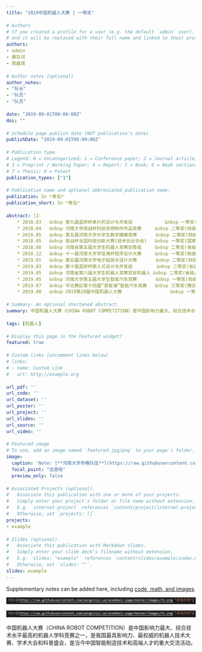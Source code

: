 ```yaml
---
title: "2019中国机器人大赛 | 一等奖"

# Authors
# If you created a profile for a user (e.g. the default `admin` user), write the username (folder name) here 
# and it will be replaced with their full name and linked to their profile.
authors:
- admin
- 黄存河
- 周嘉琪

# Author notes (optional)
author_notes:
- "队长"
- "队员"
- "队员"

date: "2019-09-01T00:00:00Z"
doi: ""

# Schedule page publish date (NOT publication's date).
publishDate: "2019-09-01T00:00:00Z"

# Publication type.
# Legend: 0 = Uncategorized; 1 = Conference paper; 2 = Journal article;
# 3 = Preprint / Working Paper; 4 = Report; 5 = Book; 6 = Book section;
# 7 = Thesis; 8 = Patent
publication_types: ["1"]

# Publication name and optional abbreviated publication name.
publication: In *青岛*
publication_short: In *青岛*

abstract: |2-
    * 2018.03   &nbsp 第九届蓝桥杯单片机设计与开发组		     &nbsp 一等奖(省级/个人赛)
    * 2018.04   &nbsp 河南大学挑战杯科技发明制作作品竞赛     &nbsp 二等奖(校级/团队赛)
    * 2018.05   &nbsp 第五届河南大学大学生数学建模竞赛       &nbsp 二等奖(校级/负责编程)
    * 2018.05   &nbsp 挑战杯全国科技创新大赛(技术创业协会)   &nbsp 一等奖(国家级/团队赛)
    * 2018.08   &nbsp 河南省第五届大学生机器人竞赛创意组     &nbsp 二等奖(省级/负责硬件)
    * 2018.12   &nbsp 十一届河南大学学佳澳杯程序设计大赛     &nbsp 一等奖(校级/个人赛)
    * 2019.01   &nbsp 第五届河南大学电子组装与设计大赛       &nbsp 二等奖(校级/个人赛)
    * 2019.03   &nbsp 第十届蓝桥杯嵌入式设计与开发组         &nbsp 二等奖(省级/个人赛)
    * 2019.05   &nbsp 河南省第六届大学生机器人竞赛双足机器人 &nbsp 二等奖(省级/任队长)
    * 2019.05   &nbsp 河南大学第五届大学生智能汽车竞赛       &nbsp 一等奖(校级/任队长)
    * 2019.07   &nbsp 华北赛区第十四届“恩智浦”智能汽车竞赛   &nbsp 三等奖(赛区/任队长)
    * 2019.08   &nbsp 2019第20届中国机器人大赛			       &nbsp 一等奖(国家级/任队长)

# Summary. An optional shortened abstract.
summary: 中国机器人大赛（CHINA ROBOT COMPETITION）是中国影响力最大、综合技术水平最高的机器人学科竞赛之一，是我国最具影响力、最权威的机器人技术大赛、学术大会和科普盛会，是当今中国智能制造技术和高端人才的重大交流活动。

tags: [机器人]

# Display this page in the Featured widget?
featured: true

# Custom links (uncomment lines below)
# links:
# - name: Custom Link
#   url: http://example.org

url_pdf: ''
url_code: ''
url_dataset: ''
url_poster: ''
url_project: ''
url_slides: ''
url_source: ''
url_video: ''

# Featured image
# To use, add an image named `featured.jpg/png` to your page's folder. 
image:
  caption: 'Note: [**河南大学参赛队伍**](https://raw.githubusercontent.com/pengxinyi-up/academic-page/master/images/2019robot.jpg)'
  focal_point: "这是啥"
  preview_only: false

# Associated Projects (optional).
#   Associate this publication with one or more of your projects.
#   Simply enter your project's folder or file name without extension.
#   E.g. `internal-project` references `content/project/internal-project/index.md`.
#   Otherwise, set `projects: []`.
projects:
- example

# Slides (optional).
#   Associate this publication with Markdown slides.
#   Simply enter your slide deck's filename without extension.
#   E.g. `slides: "example"` references `content/slides/example/index.md`.
#   Otherwise, set `slides: ""`.
slides: example
---
```


<!-- {{% callout note %}}
Click the *Cite* button above to demo the feature to enable visitors to import publication metadata into their reference management software.
{{% /callout %}}

{{% callout note %}}
Create your slides in Markdown - click the *Slides* button to check out the example.
{{% /callout %}} -->

Supplementary notes can be added here, including [code, math, and images](https://wowchemy.com/docs/writing-markdown-latex/).

![example](https://raw.githubusercontent.com/pengxinyi-up/academic-page/master/images/example.png "我的补充") 

![example](https://raw.githubusercontent.com/pengxinyi-up/academic-page/master/images/example.png "系统结构") 

中国机器人大赛（CHINA ROBOT COMPETITION）是中国影响力最大、综合技术水平最高的机器人学科竞赛之一，是我国最具影响力、最权威的机器人技术大赛、学术大会和科普盛会，是当今中国智能制造技术和高端人才的重大交流活动。
